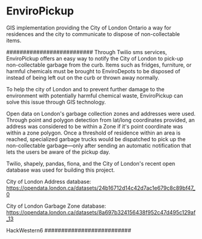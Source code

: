 # EnviroPickup
GIS implementation providing the City of London Ontario a way for residences and the city to communicate to dispose of non-collectable items.

##########################
Through Twilio sms services, EnviroPickup offers an easy way to notify the City of London to pick-up non-collectable garbage from the curb. 
Items such as fridges, furniture, or harmful chemicals must be brought to EnviroDepots to be disposed of instead of being left out on the curb or thrown away normally.

To help the city of London and to prevent further damage to the environment with potentially harmful chemical waste, EnviroPickup can solve this issue through GIS technology.

Open data on London's garbage collection zones and addresses were used. Through point and polygon detection from lat/long coordinates provided, an address was considered to be within a Zone if it's point coordinate was within a zone polygon. Once a threshold of residence within an area is reached, specialized garbage trucks would be dispatched to pick up the non-collectable garbage—only after sending an automatic notification that lets the users be aware of the pickup day.

Twilio, shapely, pandas, fiona, and the City of London's recent open database was used for building this project.

City of London Address database: https://opendata.london.ca/datasets/24b16712d14c42d7ac1e679c8c89bf47_0

City of London Garbage Zone database: https://opendata.london.ca/datasets/8a697b324156438f952c47d495c129af_13



HackWestern6
##########################
